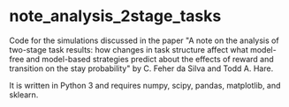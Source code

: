 # note_analysis_2stage_tasks
Code for the simulations discussed in the paper "A note on the analysis of two-stage task results: how changes in task structure affect what model-free and model-based strategies predict about the effects of reward and transition on the stay probability" by C. Feher da Silva and Todd A. Hare.

It is written in Python 3 and requires numpy, scipy, pandas, matplotlib, and sklearn.
